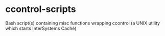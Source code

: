 ccontrol-scripts
================

Bash script(s) containing misc functions wrapping ccontrol (a UNIX utility which starts InterSystems Caché)
